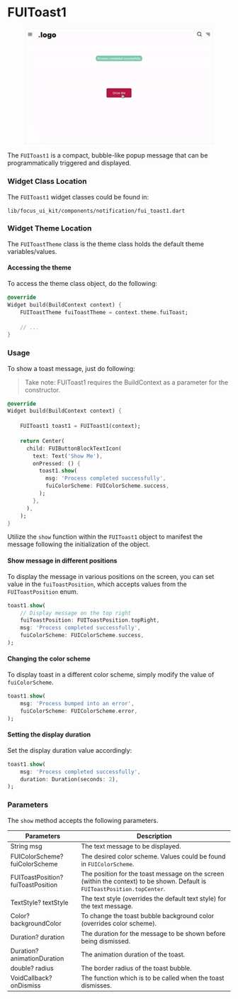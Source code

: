 # FUIToast1

<figure><img src="../../../../.gitbook/assets/toast1.gif" alt=""><figcaption></figcaption></figure>

The `FUIToast1` is a compact, bubble-like popup message that can be programmatically triggered and displayed.

### Widget Class Location

The `FUIToast1` widget classes could be found in:

```
lib/focus_ui_kit/components/notification/fui_toast1.dart
```

### Widget Theme Location

The `FUIToastTheme` class is the theme class holds the default theme variables/values.

#### Accessing the theme

To access the theme class object, do the following:

```dart
@override
Widget build(BuildContext context) {
    FUIToastTheme fuiToastTheme = context.theme.fuiToast;
    
    // ...
}
```

### Usage

To show a toast message, just do following:

> Take note: FUIToast1 requires the BuildContext as a parameter for the constructor.

```dart
@override
Widget build(BuildContext context) {

    FUIToast1 toast1 = FUIToast1(context);
    
    return Center(
      child: FUIButtonBlockTextIcon(
        text: Text('Show Me'),
        onPressed: () {
          toast1.show(
            msg: 'Process completed successfully',
            fuiColorScheme: FUIColorScheme.success,
          );
        },
      ),
    );
}
```

Utilize the `show` function within the `FUIToast1` object to manifest the message following the initialization of the object.

#### Show message in different positions

To display the message in various positions on the screen, you can set value in the `fuiToastPosition`, which accepts values from the `FUIToastPosition` enum.

```dart
toast1.show(
    // Display message on the top right
    fuiToastPosition: FUIToastPosition.topRight,
    msg: 'Process completed successfully',
    fuiColorScheme: FUIColorScheme.success,
);
```

#### Changing the color scheme

To display toast in a different color scheme, simply modify the value of `fuiColorScheme`.

```dart
toast1.show(
    msg: 'Process bumped into an error',
    fuiColorScheme: FUIColorScheme.error,
);
```

#### Setting the display duration

Set the display duration value accordingly:

```dart
toast1.show(
    msg: 'Process completed successfully',
    duration: Duration(seconds: 2),
);
```

### Parameters

The `show` method accepts the following parameters.

| Parameters                         | Description                                                                                                                 |
| ---------------------------------- | --------------------------------------------------------------------------------------------------------------------------- |
| String msg                         | The text message to be displayed.                                                                                           |
| FUIColorScheme? fuiColorScheme     | The desired color scheme. Values could be found in `FUIColorScheme`.                                                        |
| FUIToastPosition? fuiToastPosition | The position for the toast message on the screen (within the context) to be shown. Default is `FUIToastPosition.topCenter`. |
| TextStyle? textStyle               | The text style (overrides the default text style) for the text message.                                                     |
| Color? backgroundColor             | To change the toast bubble background color (overrides color scheme).                                                       |
| Duration? duration                 | The duration for the message to be shown before being dismissed.                                                            |
| Duration? animationDuration        | The animation duration of the toast.                                                                                        |
| double? radius                     | The border radius of the toast bubble.                                                                                      |
| VoidCallback? onDismiss            | The function which is to be called when the toast dismisses.                                                                |
